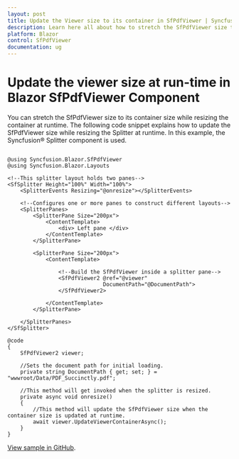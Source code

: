 ```yaml
---
layout: post
title: Update the Viewer size to its container in SfPdfViewer | Syncfusion
description: Learn here all about how to stretch the SfPdfViewer size to its container in Syncfusion Blazor SfPdfViewer component.
platform: Blazor
control: SfPdfViewer
documentation: ug
---
```


# Update the viewer size at run-time in Blazor SfPdfViewer Component

You can stretch the SfPdfViewer size to its container size while resizing the container at runtime. The following code snippet explains how to update the SfPdfViewer size while resizing the Splitter at runtime. In this example, the Syncfusion&reg; Splitter component is used.

```cshtml

@using Syncfusion.Blazor.SfPdfViewer
@using Syncfusion.Blazor.Layouts

<!--This splitter layout holds two panes-->
<SfSplitter Height="100%" Width="100%">
    <SplitterEvents Resizing="@onresize"></SplitterEvents>

    <!--Configures one or more panes to construct different layouts-->
    <SplitterPanes>
        <SplitterPane Size="200px">
            <ContentTemplate>
                <div> Left pane </div>
            </ContentTemplate>
        </SplitterPane>

        <SplitterPane Size="200px">
            <ContentTemplate>

                <!--Build the SfPdfViewer inside a splitter pane-->
                <SfPdfViewer2 @ref="@viewer"
                              DocumentPath="@DocumentPath">
                </SfPdfViewer2>

            </ContentTemplate>
        </SplitterPane>

    </SplitterPanes>
</SfSplitter>

@code
{
    SfPdfViewer2 viewer;

    //Sets the document path for initial loading.
    private string DocumentPath { get; set; } = "wwwroot/Data/PDF_Succinctly.pdf";

    //This method will get invoked when the splitter is resized.
    private async void onresize()
    {
        //This method will update the SfPdfViewer size when the container size is updated at runtime.
        await viewer.UpdateViewerContainerAsync();
    }
}

```

[View sample in GitHub](https://github.com/SyncfusionExamples/blazor-pdf-viewer-examples/tree/master/Common/Resize%20the%20PDF%20Viewer%20to%20its%20parent%20element).